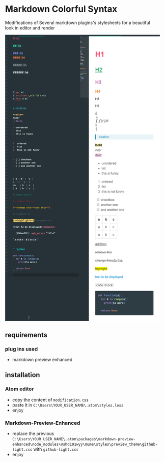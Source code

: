# Markdown Colorful Syntax
 Modifications of Several markdown plugins's stylesheets for a beautiful look in editor and render


![DEMO](/img/atom_PcUIwKwXPu.png)


## requirements

### plug ins used

- markdown preview enhanced


## installation

### Atom editor

- copy the content of `modification.css`
- paste it in `C:\Users\YOUR_USER_NAME\.atom\styles.less`
- enjoy


### Markdown-Preview-Enhanced

- replace the previous `C:\Users\YOUR_USER_NAME\.atom\packages\markdown-preview-enhanced\node_modules\@shd101wyy\mume\styles\preview_theme\github-light.css` with `github-light.css`
- enjoy
